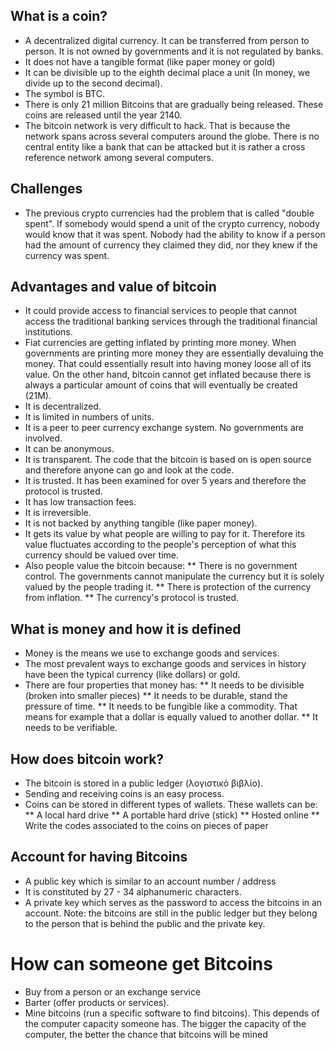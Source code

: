 ## What is a coin?
* A decentralized digital currency. It can be transferred from person to person. It is
not owned by governments and it is not regulated by banks.
* It does not have a tangible format (like paper money or gold)
* It can be divisible up to the eighth decimal place a unit (In money, we divide up to the
  second decimal).
* The symbol is BTC.
* There is only 21 million Bitcoins that are gradually being released. These coins are released
until the year 2140.
* The bitcoin network is very difficult to hack. That is because the network spans across several
computers around the globe. There is no central entity like a bank that can be attacked but it is
rather a cross reference network among several computers.

## Challenges
* The previous crypto currencies had the problem that is called "double spent".
If somebody would spend a unit of the crypto currency, nobody would know that it was spent.
Nobody had the ability to know if a person had the amount of currency they claimed they did,
nor they knew if the currency was spent.

## Advantages and value of bitcoin
* It could provide access to financial services to people that cannot access the traditional
banking services through the traditional financial institutions.
* Fiat currencies are getting inflated by printing more money. When governments are printing
more money they are essentially devaluing the money. That could essentially result into having
money loose all of its value. On the other hand, bitcoin cannot get inflated because there is
always a particular amount of coins that will eventually be created (21M).
* It is decentralized.
* It is limited in numbers of units.
* It is a peer to peer currency exchange system. No governments are involved.
* It can be anonymous.
* It is transparent. The code that the bitcoin is based on is open source and therefore anyone
can go and look at the code.
* It is trusted. It has been examined for over 5 years and therefore the protocol is trusted.
* It has low transaction fees.
* It is irreversible.
* It is not backed by anything tangible (like paper money).
* It gets its value by what people are willing to pay for it. Therefore its value fluctuates
according to the people's perception of what this currency should be valued over time.
* Also people value the bitcoin because:
** There is no government control. The governments cannot manipulate the currency but it is
solely valued by the people trading it.
** There is protection of the currency from inflation.
** The currency's protocol is trusted.

## What is money and how it is defined
* Money is the means we use to exchange goods and services.
* The most prevalent ways to exchange goods and services in history have been the typical currency
(like dollars) or gold.
* There are four properties that money has:
** It needs to be divisible (broken into smaller pieces)
** It needs to be durable, stand the pressure of time.
** It needs to be fungible like a commodity. That means for example that a dollar is equally valued
to another dollar.
** It needs to be verifiable.

## How does bitcoin work?
* The bitcoin is stored in a public ledger (λογιστικό βιβλίο).
*  Sending and receiving coins is an easy process.
* Coins can be stored in different types of wallets. These wallets can be:
** A local hard drive
** A portable hard drive (stick)
** Hosted online
** Write the codes associated to the coins on pieces of paper

## Account for having Bitcoins
* A public key which is similar to an account number / address
* It is constituted by 27 - 34 alphanumeric characters.
* A private key which serves as the password to access the bitcoins in an account.
Note: the bitcoins are still in the public ledger but they belong to the person that is
behind the public and the private key.

# How can someone get Bitcoins
* Buy from a person or an exchange service
* Barter (offer products or services).
* Mine bitcoins (run a specific software to find bitcoins). This depends of the computer
capacity someone has. The bigger the capacity of the computer, the better the chance that
bitcoins will be mined
